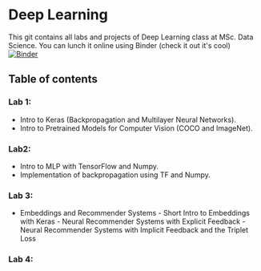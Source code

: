 # Deep Learning

This git contains all labs and projects of Deep Learning class at MSc. Data Science.
You can lunch it online using Binder (check it out it's cool) [![Binder](https://mybinder.org/badge.svg)](https://mybinder.org/v2/gh/imadelhanafi/Deep-Learning-Labs/master)

## Table of contents

### Lab 1: 
- Intro to Keras (Backpropagation and Multilayer Neural Networks).
- Intro to Pretrained Models for Computer Vision (COCO and ImageNet).

### Lab2:
- Intro to MLP with TensorFlow and Numpy.
- Implementation of backpropagation using TF and Numpy.


### Lab 3: 
- Embeddings and Recommender Systems
		- Short Intro to Embeddings with Keras
		- Neural Recommender Systems with Explicit Feedback
		- Neural Recommender Systems with Implicit Feedback and the Triplet Loss

### Lab 4:
